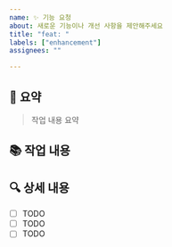 ```yaml
---
name: ✨ 기능 요청
about: 새로운 기능이나 개선 사항을 제안해주세요
title: "feat: "
labels: ["enhancement"]
assignees: ""

---
```


## 📃 요약
> 작업 내용 요약

## 📚 작업 내용


## 🔍 상세 내용
- [ ] TODO
- [ ] TODO
- [ ] TODO
